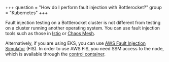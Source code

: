 +++
question = "How do I perform fault injection with Bottlerocket?"
group = "Kubernetes"
+++

Fault injection testing on a Bottlerocket cluster is not different from testing on a cluster running another operating system.
You can use fault injection tools such as those in [Istio](https://istio.io/latest/docs/tasks/traffic-management/fault-injection/) or [Chaos Mesh](https://chaos-mesh.org/docs/simulate-pod-chaos-on-kubernetes/).

Alternatively, if you are using EKS, you can use [AWS Fault Injection Simulator](https://aws.amazon.com/fis/faqs/) (FIS).
In order to use AWS FIS, you need SSM access to the node, which is available through the [control container](https://github.com/bottlerocket-os/bottlerocket#control-container).
